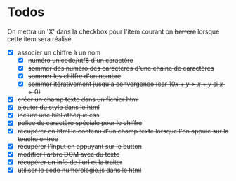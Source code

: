 # Todos

On mettra un 'X' dans la checkbox pour l'item courant
on ~~barrera~~ lorsque cette item sera réalisé

- [X] associer un chiffre à un nom
  * [X] ~~numéro unicode/utf8 d'un caractère~~
  * [X] ~~sommer des numéro des caractères d'une chaine de caractères~~
  * [X] ~~sommer les chiffre d'un nombre~~
  * [X] ~~sommer itérativement jusqu'à convergence (car $10x + y > x+y$ si $x > 0$)~~
- [X] ~~créer un champ texte dans un fichier html~~
- [X] ~~ajouter du style dans le html~~
- [X] ~~inclure une bibliothèque css~~
- [X] ~~police de caractère spéciale pour le chiffre~~
- [X] ~~récupérer en html le contenu d'un champ texte lorsque l'on appuie sur la touche entrée~~
- [X] ~~récupérer l'input en appuyant sur le button~~
- [X] ~~modifier l'arbre DOM avec du texte~~
- [X] ~~récupérer un info de l'url et la traiter~~
- [X] ~~utiliser le code numerologie.js dans le html~~